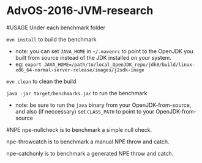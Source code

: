 # AdvOS-2016-JVM-research

#USAGE
Under each benchmark folder

`mvn install` to build the benchmark
  - note: you can set `JAVA_HOME` in `~/.mavenrc` to point to the OpenJDK you built from source instead of the JDK installed on your system.
  - eg: `export JAVA_HOME=/path/to/local_OpenJDK_repo/jdk8/build/linux-x86_64-normal-server-release/images/j2sdk-image`

`mvn clean` to clean the build

`java -jar target/benchmarks.jar` to run the benchmark
  - note: be sure to run the `java` binary from your OpenJDK-from-source, and also (if neccessary) set `CLASS_PATH` to point to your OpenJDK-from-source

#NPE
npe-nullcheck is to benchmark a simple null check.

npe-throwcatch is to benchmark a manual NPE throw and catch.

npe-catchonly is to benchmark a generated NPE throw and catch.
